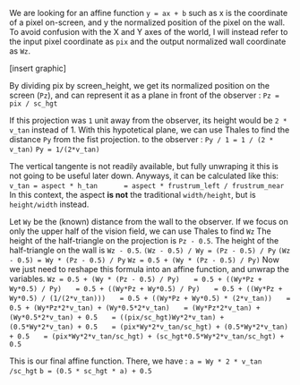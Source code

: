 We are looking for an affine function `y = ax + b` such as x is the coordinate of a pixel on-screen, and y the normalized position of the pixel on the wall.
To avoid confusion with the X and Y axes of the world, I will instead refer to the input pixel coordinate as `pix` and the output normalized wall coordinate as `Wz`.

[insert graphic]

By dividing pix by screen_height, we get its normalized position on the screen (`Pz`), and can represent it as a plane in front of the observer :
`Pz = pix / sc_hgt`

If this projection was `1` unit away from the observer, its height would be `2 * v_tan` instead of 1. 
With this hypotetical plane, we can use Thales to find the distance `Py` from the fist projection. to the observer : 
`Py / 1 = 1 / (2 * v_tan)`
`Py = 1/(2*v_tan)`

The vertical tangente is not readily available, but fully unwraping it this is not going to be useful later down.
Anyways, it can be calculated like this:
`v_tan = aspect * h_tan`
`      = aspect * frustrum_left / frustrum_near`
In this context, the aspect **is not** the traditional `width/height`, but is `height/width` instead.


Let `Wy` be the (known) distance from the wall to the observer.
If we focus on only the upper half of the vision field, we can use Thales to find `Wz`
The height of the half-triangle on the projection is `Pz - 0.5`.
The height of the half-triangle on the wall is `Wz - 0.5`.
`(Wz - 0.5) / Wy = (Pz - 0.5) / Py`
`(Wz - 0.5) = Wy * (Pz - 0.5) / Py`
`Wz = 0.5 + (Wy * (Pz - 0.5) / Py)`
Now we just need to reshape this formula into an affine function, and unwrap the variables.
`Wz = 0.5 + (Wy * (Pz - 0.5) / Py)`
`   = 0.5 + ((Wy*Pz + Wy*0.5) / Py)`
`   = 0.5 + ((Wy*Pz + Wy*0.5) / Py)`
`   = 0.5 + ((Wy*Pz + Wy*0.5) / (1/(2*v_tan)))`
`   = 0.5 + ((Wy*Pz + Wy*0.5) * (2*v_tan))`
`   = 0.5 + (Wy*Pz*2*v_tan) + (Wy*0.5*2*v_tan)`
`   = (Wy*Pz*2*v_tan) + (Wy*0.5*2*v_tan) + 0.5`
`   = ((pix/sc_hgt)Wy*2*v_tan) + (0.5*Wy*2*v_tan) + 0.5`
`   = (pix*Wy*2*v_tan/sc_hgt) + (0.5*Wy*2*v_tan) + 0.5`
`   = (pix*Wy*2*v_tan/sc_hgt) + (sc_hgt*0.5*Wy*2*v_tan/sc_hgt) + 0.5`

This is our final affine function.
There, we have : 
`a = Wy * 2 * v_tan /sc_hgt`
`b = (0.5 * sc_hgt * a) + 0.5`